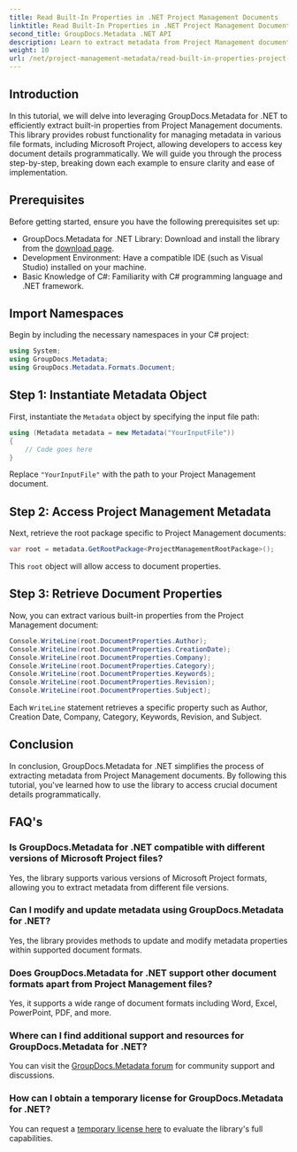 ```yaml
---
title: Read Built-In Properties in .NET Project Management Documents
linktitle: Read Built-In Properties in .NET Project Management Documents
second_title: GroupDocs.Metadata .NET API
description: Learn to extract metadata from Project Management documents using GroupDocs.Metadata for .NET. Enhance your document processing capabilities.
weight: 10
url: /net/project-management-metadata/read-built-in-properties-project-management-documents/
---
```

## Introduction
In this tutorial, we will delve into leveraging GroupDocs.Metadata for .NET to efficiently extract built-in properties from Project Management documents. This library provides robust functionality for managing metadata in various file formats, including Microsoft Project, allowing developers to access key document details programmatically. We will guide you through the process step-by-step, breaking down each example to ensure clarity and ease of implementation.
## Prerequisites
Before getting started, ensure you have the following prerequisites set up:
- GroupDocs.Metadata for .NET Library: Download and install the library from the [download page](https://releases.groupdocs.com/metadata/net/).
- Development Environment: Have a compatible IDE (such as Visual Studio) installed on your machine.
- Basic Knowledge of C#: Familiarity with C# programming language and .NET framework.

## Import Namespaces
Begin by including the necessary namespaces in your C# project:
```csharp
using System;
using GroupDocs.Metadata;
using GroupDocs.Metadata.Formats.Document;
```
## Step 1: Instantiate Metadata Object
First, instantiate the `Metadata` object by specifying the input file path:
```csharp
using (Metadata metadata = new Metadata("YourInputFile"))
{
    // Code goes here
}
```
Replace `"YourInputFile"` with the path to your Project Management document.
## Step 2: Access Project Management Metadata
Next, retrieve the root package specific to Project Management documents:
```csharp
var root = metadata.GetRootPackage<ProjectManagementRootPackage>();
```
This `root` object will allow access to document properties.
## Step 3: Retrieve Document Properties
Now, you can extract various built-in properties from the Project Management document:
```csharp
Console.WriteLine(root.DocumentProperties.Author);
Console.WriteLine(root.DocumentProperties.CreationDate);
Console.WriteLine(root.DocumentProperties.Company);
Console.WriteLine(root.DocumentProperties.Category);
Console.WriteLine(root.DocumentProperties.Keywords);
Console.WriteLine(root.DocumentProperties.Revision);
Console.WriteLine(root.DocumentProperties.Subject);
```
Each `WriteLine` statement retrieves a specific property such as Author, Creation Date, Company, Category, Keywords, Revision, and Subject.

## Conclusion
In conclusion, GroupDocs.Metadata for .NET simplifies the process of extracting metadata from Project Management documents. By following this tutorial, you've learned how to use the library to access crucial document details programmatically.

## FAQ's
### Is GroupDocs.Metadata for .NET compatible with different versions of Microsoft Project files?
Yes, the library supports various versions of Microsoft Project formats, allowing you to extract metadata from different file versions.
### Can I modify and update metadata using GroupDocs.Metadata for .NET?
Yes, the library provides methods to update and modify metadata properties within supported document formats.
### Does GroupDocs.Metadata for .NET support other document formats apart from Project Management files?
Yes, it supports a wide range of document formats including Word, Excel, PowerPoint, PDF, and more.
### Where can I find additional support and resources for GroupDocs.Metadata for .NET?
You can visit the [GroupDocs.Metadata forum](https://forum.groupdocs.com/c/metadata/14) for community support and discussions.
### How can I obtain a temporary license for GroupDocs.Metadata for .NET?
You can request a [temporary license here](https://purchase.groupdocs.com/temporary-license/) to evaluate the library's full capabilities.
